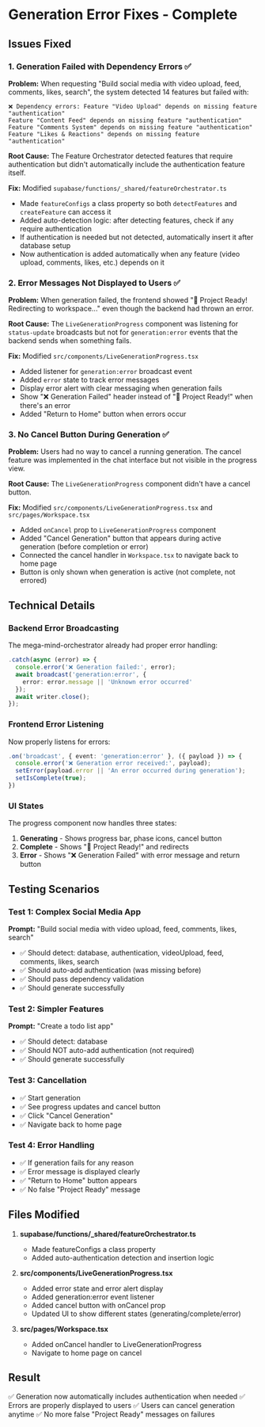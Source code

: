 # Generation Error Fixes - Complete

## Issues Fixed

### 1. **Generation Failed with Dependency Errors** ✅
**Problem:** When requesting "Build social media with video upload, feed, comments, likes, search", the system detected 14 features but failed with:
```
❌ Dependency errors: Feature "Video Upload" depends on missing feature "authentication"
Feature "Content Feed" depends on missing feature "authentication"
Feature "Comments System" depends on missing feature "authentication"
Feature "Likes & Reactions" depends on missing feature "authentication"
```

**Root Cause:** The Feature Orchestrator detected features that require authentication but didn't automatically include the authentication feature itself.

**Fix:** Modified `supabase/functions/_shared/featureOrchestrator.ts`
- Made `featureConfigs` a class property so both `detectFeatures` and `createFeature` can access it
- Added auto-detection logic: after detecting features, check if any require authentication
- If authentication is needed but not detected, automatically insert it after database setup
- Now authentication is added automatically when any feature (video upload, comments, likes, etc.) depends on it

### 2. **Error Messages Not Displayed to Users** ✅
**Problem:** When generation failed, the frontend showed "🎉 Project Ready! Redirecting to workspace..." even though the backend had thrown an error.

**Root Cause:** The `LiveGenerationProgress` component was listening for `status-update` broadcasts but not for `generation:error` events that the backend sends when something fails.

**Fix:** Modified `src/components/LiveGenerationProgress.tsx`
- Added listener for `generation:error` broadcast event
- Added `error` state to track error messages
- Display error alert with clear messaging when generation fails
- Show "❌ Generation Failed" header instead of "🎉 Project Ready!" when there's an error
- Added "Return to Home" button when errors occur

### 3. **No Cancel Button During Generation** ✅
**Problem:** Users had no way to cancel a running generation. The cancel feature was implemented in the chat interface but not visible in the progress view.

**Root Cause:** The `LiveGenerationProgress` component didn't have a cancel button.

**Fix:** Modified `src/components/LiveGenerationProgress.tsx` and `src/pages/Workspace.tsx`
- Added `onCancel` prop to `LiveGenerationProgress` component
- Added "Cancel Generation" button that appears during active generation (before completion or error)
- Connected the cancel handler in `Workspace.tsx` to navigate back to home page
- Button is only shown when generation is active (not complete, not errored)

## Technical Details

### Backend Error Broadcasting
The mega-mind-orchestrator already had proper error handling:
```typescript
.catch(async (error) => {
  console.error('❌ Generation failed:', error);
  await broadcast('generation:error', { 
    error: error.message || 'Unknown error occurred' 
  });
  await writer.close();
});
```

### Frontend Error Listening
Now properly listens for errors:
```typescript
.on('broadcast', { event: 'generation:error' }, ({ payload }) => {
  console.error('❌ Generation error received:', payload);
  setError(payload.error || 'An error occurred during generation');
  setIsComplete(true);
})
```

### UI States
The progress component now handles three states:
1. **Generating** - Shows progress bar, phase icons, cancel button
2. **Complete** - Shows "🎉 Project Ready!" and redirects
3. **Error** - Shows "❌ Generation Failed" with error message and return button

## Testing Scenarios

### Test 1: Complex Social Media App
**Prompt:** "Build social media with video upload, feed, comments, likes, search"
- ✅ Should detect: database, authentication, videoUpload, feed, comments, likes, search
- ✅ Should auto-add authentication (was missing before)
- ✅ Should pass dependency validation
- ✅ Should generate successfully

### Test 2: Simpler Features
**Prompt:** "Create a todo list app"
- ✅ Should detect: database
- ✅ Should NOT auto-add authentication (not required)
- ✅ Should generate successfully

### Test 3: Cancellation
- ✅ Start generation
- ✅ See progress updates and cancel button
- ✅ Click "Cancel Generation"
- ✅ Navigate back to home page

### Test 4: Error Handling
- ✅ If generation fails for any reason
- ✅ Error message is displayed clearly
- ✅ "Return to Home" button appears
- ✅ No false "Project Ready" message

## Files Modified

1. **supabase/functions/_shared/featureOrchestrator.ts**
   - Made featureConfigs a class property
   - Added auto-authentication detection and insertion logic

2. **src/components/LiveGenerationProgress.tsx**
   - Added error state and error alert display
   - Added generation:error event listener
   - Added cancel button with onCancel prop
   - Updated UI to show different states (generating/complete/error)

3. **src/pages/Workspace.tsx**
   - Added onCancel handler to LiveGenerationProgress
   - Navigate to home page on cancel

## Result

✅ Generation now automatically includes authentication when needed
✅ Errors are properly displayed to users
✅ Users can cancel generation anytime
✅ No more false "Project Ready" messages on failures
